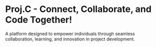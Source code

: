 # Proj.C - Connect, Collaborate, and Code Together!

A platform designed to empower individuals through seamless collaboration, learning, and innovation in project development.

